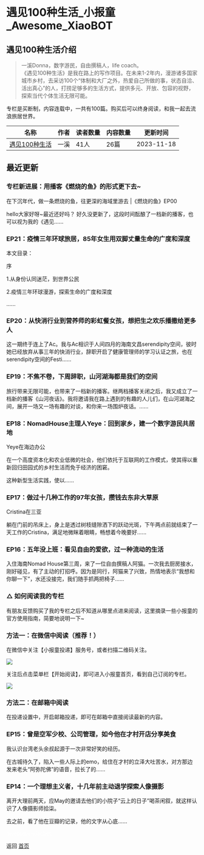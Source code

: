 # 遇见100种生活_小报童_Awesome_XiaoBOT

## 遇见100种生活介绍
> 一溪Donna，数字游民，自由撰稿人，life coach。    
《遇见100种生活》是我在路上的写作项目。在未来1-2年内，漫游诸多国家城市乡村，去采访100个“体制和大厂之外，热爱自己所做的事，状态自洽、活出真心”的人，打捞足够多的生活方式，提供多元、开放、包容的视野，探索当代个体生活无限可能。    
    
专栏是买断制，内容连载中，一共有100篇。购买后可以终身阅读，和我一起去流浪旅居世界。  
  


|名称|作者|读者数量|内容数量|更新时间|
|---|---|---|---|---|
|[遇见100种生活](https://xiaobot.net/p/100lives?refer=0b133df9-27dc-423b-8101-639049001c13)|一溪|41人|26篇|2023-11-18|

## 最近更新
### 专栏新进展：用播客《燃烧的鱼》的形式更下去~

在下沉年代，做一条燃烧的鱼，往更深的海域里游去 |《燃烧的鱼》EP00

hello大家好呀~最近还好吗？ 好久没更新了，这段时间酝酿了一档新的播客，也可以视为我的《遇见......

### EP21：疫情三年环球旅居，85年女生用双脚丈量生命的广度和深度

本文目录：

序

1.从身份认同迷茫，到世界公民

2.疫情三年环球漫游，探索生命的广度和深度  

......

### EP20：从快消行业到营养师的彩虹餐女孩，想把生之欢乐播撒给更多人

这一期终于连上了Ac。我与Ac相识于人间四月的海南文昌serendipity空间，彼时她已经放弃从事三年的快消行业，辞职开启了健康管理师的学习认证之旅，也在serendipity空间的Festi......

### EP19：不焦不卷，下周辞职，山河湖海都是我们的空间

旅行带来无限可能，也带来了一档新的播客。继两档播客关闭之后，我又成立了一档新的播客《山河夜话》。我将邀请我在路上遇到的有趣的人儿们，在山河湖海之间，展开一场又一场有趣的对谈，和你来一场围炉夜话。......

### EP18：NomadHouse主理人Yeye：回到家乡，建一个数字游民共居地

Yeye在海边办公

在一个高度资本化和农业低微的社会，他们依托于互联网的工作模式，使其得以重新回归田园式的乡村生活而免于经济的困窘。

这种新型生活实践，使以......

### EP17：做过十几种工作的97年女孩，攒钱去东非大草原

Cristina在三亚

躺在门前的吊床上，身上是透过树枝缝隙洒下的跃动光斑，下午两点前就结束了一天工作的Cristina，满足地微眯着眼睛，畅想着今晚要好......

### EP16：五年没上班：看见自由的爱欲，过一种流动的生活

入住海南Nomad
House第三周，来了一位自由撰稿人阿猫。一次我去厨房接水，刚好碰见，有了主动的打招呼。因为是同行，阿猫来了兴致，热情地表示“我想和你聊一下”，水还没接完，我们随手抓两把椅子......

### △ 如何阅读我的专栏

有朋友反馈购买了我的专栏之后不知道从哪里点进来阅读，这里摘录一些小报童的官方使用指南，简要地说明一下~

### **方法一：在微信中阅读（推荐！）**

在微信中关注【小报童投递】服务号，或者扫描二维码关注。

![](https://static.xiaobot.net/file/2023-02-26/67664/76c07c9311584b2cb27062c304488a7c.png)

关注后点击菜单栏【开始阅读】，即可进入小报童首页，看到自己订阅的专栏。

![](https://static.xiaobot.net/file/2023-02-26/67664/8712c099f443d10f58b2d0e87f5382e4.png)

### 方法二：在邮箱中阅读

在投递设置中，开启邮箱投递，即可在邮箱中直接阅读最新的内容。

### EP15：曾是空军少校、公司管理，如今他在才村开店分享美食

我认识台湾老头余叔起源于一次非常好笑的经历。

在古城待久了，陷入一些人际上的emo，给住在才村的立泽大吐苦水，对方那边发来老头“阿弥陀佛”的语音，拉长了的......

### EP14：一个理想主义者，十几年前主动退学探索人像摄影

离开大理前两天，应May的邀请去他们的小院子“云上的日子”喝茶闲叙，就这样认识了人像摄影师拾柒。

去之前，看了他在豆瓣的记录，他的文字从心底......


<a href="https://github.com/Reno9527/awesome-xiaobot" style="color: white; text-decoration: none;">awesome-xiaobot</a>

返回 [首页](../README.md)
